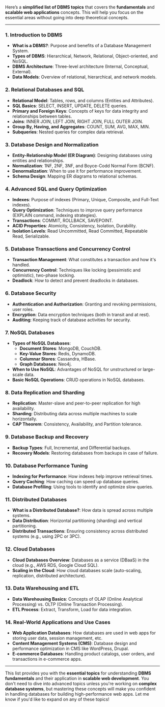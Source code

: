Here’s a **simplified list of DBMS topics** that covers the **fundamentals** and **scalable web applications** concepts. This will help you focus on the essential areas without going into deep theoretical concepts.

---

### **1. Introduction to DBMS**

- **What is a DBMS?**: Purpose and benefits of a Database Management System.
- **Types of DBMS**: Hierarchical, Network, Relational, Object-oriented, and NoSQL.
- **DBMS Architecture**: Three-level architecture (Internal, Conceptual, External).
- **Data Models**: Overview of relational, hierarchical, and network models.

### **2. Relational Databases and SQL**

- **Relational Model**: Tables, rows, and columns (Entities and Attributes).
- **SQL Basics**: SELECT, INSERT, UPDATE, DELETE queries.
- **Primary and Foreign Keys**: Concepts of keys for data integrity and relationships between tables.
- **Joins**: INNER JOIN, LEFT JOIN, RIGHT JOIN, FULL OUTER JOIN.
- **Group By, Having, and Aggregates**: COUNT, SUM, AVG, MAX, MIN.
- **Subqueries**: Nested queries for complex data retrieval.

### **3. Database Design and Normalization**

- **Entity-Relationship Model (ER Diagram)**: Designing databases using entities and relationships.
- **Normalization**: 1NF, 2NF, 3NF, and Boyce-Codd Normal Form (BCNF).
- **Denormalization**: When to use it for performance improvement.
- **Schema Design**: Mapping ER diagrams to relational schemas.

### **4. Advanced SQL and Query Optimization**

- **Indexes**: Purpose of indexes (Primary, Unique, Composite, and Full-Text indexes).
- **Query Optimization**: Techniques to improve query performance (EXPLAIN command, indexing strategies).
- **Transactions**: COMMIT, ROLLBACK, SAVEPOINT.
- **ACID Properties**: Atomicity, Consistency, Isolation, Durability.
- **Isolation Levels**: Read Uncommitted, Read Committed, Repeatable Read, Serializable.

### **5. Database Transactions and Concurrency Control**

- **Transaction Management**: What constitutes a transaction and how it's handled.
- **Concurrency Control**: Techniques like locking (pessimistic and optimistic), two-phase locking.
- **Deadlock**: How to detect and prevent deadlocks in databases.

### **6. Database Security**

- **Authentication and Authorization**: Granting and revoking permissions, user roles.
- **Encryption**: Data encryption techniques (both in transit and at rest).
- **Auditing**: Keeping track of database activities for security.

### **7. NoSQL Databases**

- **Types of NoSQL Databases**:
    - **Document Stores**: MongoDB, CouchDB.
    - **Key-Value Stores**: Redis, DynamoDB.
    - **Columnar Stores**: Cassandra, HBase.
    - **Graph Databases**: Neo4j.
- **When to Use NoSQL**: Advantages of NoSQL for unstructured or large-scale data.
- **Basic NoSQL Operations**: CRUD operations in NoSQL databases.

### **8. Data Replication and Sharding**

- **Replication**: Master-slave and peer-to-peer replication for high availability.
- **Sharding**: Distributing data across multiple machines to scale horizontally.
- **CAP Theorem**: Consistency, Availability, and Partition tolerance.

### **9. Database Backup and Recovery**

- **Backup Types**: Full, Incremental, and Differential backups.
- **Recovery Models**: Restoring databases from backups in case of failure.

### **10. Database Performance Tuning**

- **Indexing for Performance**: How indexes help improve retrieval times.
- **Query Caching**: How caching can speed up database queries.
- **Database Profiling**: Using tools to identify and optimize slow queries.

### **11. Distributed Databases**

- **What is a Distributed Database?**: How data is spread across multiple systems.
- **Data Distribution**: Horizontal partitioning (sharding) and vertical partitioning.
- **Distributed Transactions**: Ensuring consistency across distributed systems (e.g., using 2PC or 3PC).

### **12. Cloud Databases**

- **Cloud Databases Overview**: Databases as a service (DBaaS) in the cloud (e.g., AWS RDS, Google Cloud SQL).
- **Scaling in the Cloud**: How cloud databases scale (auto-scaling, replication, distributed architecture).

### **13. Data Warehousing and ETL**

- **Data Warehousing Basics**: Concepts of OLAP (Online Analytical Processing) vs. OLTP (Online Transaction Processing).
- **ETL Process**: Extract, Transform, Load for data integration.

### **14. Real-World Applications and Use Cases**

- **Web Application Databases**: How databases are used in web apps for storing user data, session management, etc.
- **Content Management Systems (CMS)**: Database design and performance optimization in CMS like WordPress, Drupal.
- **E-commerce Databases**: Handling product catalogs, user orders, and transactions in e-commerce apps.

---

This list provides you with the **essential topics** for understanding **DBMS fundamentals** and their application in **scalable web development**. You don't need to dive into advanced topics unless you're working on **complex database systems**, but mastering these concepts will make you confident in handling databases for building high-performance web apps. Let me know if you'd like to expand on any of these topics!